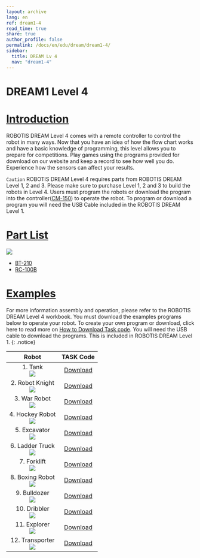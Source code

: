 ```yaml
---
layout: archive
lang: en
ref: dream1-4
read_time: true
share: true
author_profile: false
permalink: /docs/en/edu/dream/dream1-4/
sidebar:
  title: DREAM Lv 4
  nav: "dream1-4"
---
```


# DREAM1 Level 4

# [Introduction](#introduction)

ROBOTIS DREAM Level 4 comes with a remote controller to control the robot in many ways. Now that you have an idea of how the flow chart works and have a basic knowledge of programming, this level allows you to prepare for competitions. Play games using the programs provided for download on our website and keep a record to see how well you do. Experience how the sensors can affect your results.

`Caution` ROBOTIS DREAM Level 4 requires parts from ROBOTIS DREAM Level 1, 2 and 3. Please make sure to purchase Level 1, 2 and 3 to build the robots in Level 4. Users must program the robots or download the program into the controller([CM-150]) to operate the robot. To program or download a program you will need the USB Cable included in the ROBOTIS DREAM Level 1.


# [Part List](#part-list)

![](/assets/images/edu/dream/dream1-4_partlist_en.jpg)

- [BT-210]
- [RC-100B]


# [Examples](#examples)

For more information assembly and operation, please refer to the ROBOTIS DREAM Level 4 workbook. You must download the examples programs below to operate your robot. To create your own program or download, click here to read more on [How to Download Task code]. You will need the USB cable to download the programs. This is included in ROBOTIS DREAM Level 1.
{: .notice}

|Robot|TASK Code|
| :---: | :---: |
|1. Tank<br />![](/assets/images/edu/dream/dream1-4_tank.jpg)|[Download][ex_01]|
|2. Robot Knight<br />![](/assets/images/edu/dream/dream1-4_robotknight.jpg)|[Download][ex_02]|
|3. War Robot<br />![](/assets/images/edu/dream/dream1-4_warrobot.jpg)|[Download][ex_03]|
|4. Hockey Robot<br />![](/assets/images/edu/dream/dream1-4_hockeyrobot.jpg)|[Download][ex_04]|
|5. Excavator<br />![](/assets/images/edu/dream/dream1-4_excavator.jpg)|[Download][ex_05]|
|6. Ladder Truck<br />![](/assets/images/edu/dream/dream1-4_laddertruck.jpg)|[Download][ex_06]|
|7. Forklift<br />![](/assets/images/edu/dream/dream1-4_forklift.jpg)|[Download][ex_07]|
|8. Boxing Robot<br />![](/assets/images/edu/dream/dream1-4_boxingrobot.jpg)|[Download][ex_08]|
|9. Bulldozer<br />![](/assets/images/edu/dream/dream1-4_bulldozer.jpg)|[Download][ex_09]|
|10. Dribbler<br />![](/assets/images/edu/dream/dream1-4_dribbler.jpg)|[Download][ex_10]|
|11. Explorer<br />![](/assets/images/edu/dream/dream1-4_explorer.jpg)|[Download][ex_11]|
|12. Transporter<br />![](/assets/images/edu/dream/dream1-4_transporter.jpg)|[Download][ex_12]|

[CM-150]: /docs/en/parts/controller/cm-150/
[BT-210]: /docs/en/parts/communication/bt_210/
[RC-100B]: /docs/en/parts/communication/rc-100/
[USB Downloader(LN-101)]: /docs/en/parts/interface/ln-101/
[How to Download Task code]: /docs/en/faq/download_task_code/
[ex_01]: http://support.robotis.com/en/baggage_files/dream/dream_l4_tank_en.tsk
[ex_02]: http://support.robotis.com/en/baggage_files/dream/dream_l4_robotknight_en.tsk
[ex_03]: http://support.robotis.com/en/baggage_files/dream/dream_l4_warrobot_en.tsk
[ex_04]: http://support.robotis.com/en/baggage_files/dream/dream_l4_hockeyrobot_en.tskk
[ex_05]: http://support.robotis.com/en/baggage_files/dream/dream_l4_excavator_en.tsk
[ex_06]: http://support.robotis.com/en/baggage_files/dream/dream_l4_laddertruck_en.tsk
[ex_07]: http://support.robotis.com/en/baggage_files/dream/dream_l4_forklift_en.tsk
[ex_08]: http://support.robotis.com/en/baggage_files/dream/dream_l4_boxer_en.tsk
[ex_09]: http://support.robotis.com/en/baggage_files/dream/dream_l4_bulldozer_en.tsk
[ex_10]: http://support.robotis.com/en/baggage_files/dream/dream_l4_dribbler_en.tsk
[ex_11]: http://support.robotis.com/en/baggage_files/dream/dream_l4_explorer_en.tsk
[ex_12]: http://support.robotis.com/en/baggage_files/dream/dream_l4_transporter_en.tsk
